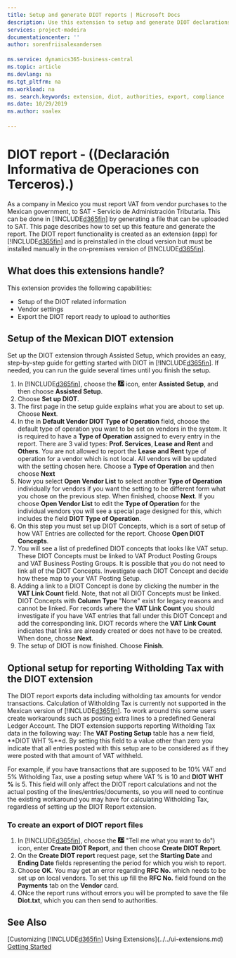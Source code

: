 ```yaml
---
title: Setup and generate DIOT reports | Microsoft Docs
description: Use this extension to setup and generate DIOT declarations in Business Central for the Mexican authorities.
services: project-madeira
documentationcenter: ''
author: sorenfriisalexandersen

ms.service: dynamics365-business-central
ms.topic: article
ms.devlang: na
ms.tgt_pltfrm: na
ms.workload: na
ms. search.keywords: extension, diot, authorities, export, compliance
ms.date: 10/29/2019
ms.author: soalex

---
```


# DIOT report - ((Declaración Informativa de Operaciones con Terceros).)

As a company in Mexico you must report VAT from vendor purchases to the Mexican government, to SAT - Servicio de Administración Tributaria. This can be done in [!INCLUDE[d365fin](../../includes/d365fin_md.md)] by generating a file that can be uploaded to SAT. This page describes how to set up this feature and generate the report. The DIOT report functionality is created as an extension (app) for [!INCLUDE[d365fin](../../includes/d365fin_md.md)] and is preinstalled in the cloud version but must be installed manually in the on-premises version of [!INCLUDE[d365fin](../../includes/d365fin_md.md)].

## What does this extensions handle?
This extension provides the following capabilities:
* Setup of the DIOT related information
* Vendor settings
* Export the DIOT report ready to upload to authorities 

## Setup of the Mexican DIOT extension
Set up the DIOT extension through Assisted Setup, which provides an easy, step-by-step guide for getting started with DIOT in [!INCLUDE[d365fin](../../includes/d365fin_md.md)]. If needed, you can run the guide several times until you finish the setup.

1. In [!INCLUDE[d365fin](../../includes/d365fin_md.md)], choose the ![Lightbulb that opens the Tell Me feature](../../media/ui-search/search_small.png "Tell me what you want to do") icon, enter **Assisted Setup**, and then choose **Assisted Setup**.  
2. Choose **Set up DIOT**.
3. The first page in the setup guide explains what you are about to set up. Choose **Next**.
4. In the in **Default Vendor DIOT Type of Operation** field, choose the default type of operation you want to be set on vendors in the system. It is required to have a **Type of Operation** assigned to every entry in the report. There are 3 valid types: **Prof. Services**, **Lease and Rent** and **Others**. You are not allowed to report the  **Lease and Rent** type of operation for a vendor which is not local. All vendors will be updated with the setting chosen here. Choose a **Type of Operation** and then choose **Next**
5. Now you select **Open Vendor List** to select another **Type of Operation** individually for vendors if you want the setting to be different form what you chose on the previous step. When finished, choose **Next**. If you choose **Open Vendor List** to edit the **Type of Operation** for the individual vendors you will see a special page designed for this, which includes the field **DIOT Type of Operation**. 
6. On this step you must set up DIOT Concepts, which is a sort of setup of how VAT Entries are collected for the report. Choose **Open DIOT Concepts**.
7. You will see a list of predefined DIOT concepts that looks like VAT setup. These DIOT Concepts must be linked to VAT Product Posting Groups and VAT Business Posting Groups. It is possible that you do not need to link all of the DIOT Concepts. Investigate each DIOT Concept and decide how these map to your VAT Posting Setup.
8. Adding a link to a DIOT Concept is done by clicking the number in the **VAT Link Count** field. Note, that not all DIOT Concepts must be linked. DIOT Concepts with **Column Type** "None" exist for legacy reasons and cannot be linked. For records where the **VAT Link Count** you should investigate if you have VAT entries that fall under this DIOT Concept and add the corresponding link. DIOT records where the **VAT Link Count** indicates that links are already created or does not have to be created. When done, chosse **Next**.
9. The setup of DIOT is now finished. Choose **Finish**.

## Optional setup for reporting Witholding Tax with the DIOT extension
The DIOT report exports data including witholding tax amounts for vendor transactions. Calculation of Witholding Tax is currently not supported in the Mexican version of [!INCLUDE[d365fin](../../includes/d365fin_md.md)]. To work around this some users create workarounds such as posting extra lines to a predefined General Ledger Account. The DIOT extension supports reporting Witholding Tax data in the following way:
The **VAT Posting Setup** table has a new field, **DIOT WHT %**d. By setting this field to a value other than zero you indicate that all entries posted with this setup are to be considered as if they were posted with that amount of VAT withheld.

For example, if you have transactions that are supposed to be 10% VAT and 5% Witholding Tax, use a posting setup where VAT % is 10 and **DIOT WHT %** is 5.
This field will only affect the DIOT report calculations and not the actual posting of the lines/entries/documents, so you will need to continue the existing workaround you may have for calculating Witholding Tax, regardless of setting up the DIOT Report extension.

### To create an export of DIOT report files  
1. In [!INCLUDE[d365fin](../../includes/d365fin_md.md)], choose the ![Lightbulb that opens the Tell Me feature](../../media/ui-search/search_small.png) "Tell me what you want to do") icon, enter **Create DIOT Report**, and then choose **Create DIOT Report**.  
2. On the **Create DIOT report** request page, set the **Starting Date** and **Ending Date** fields representing the period for which you wish to report.
3. Choose **OK**. You may get an error regarding **RFC No.** which needs to be set up on local vendors. To set this up fill the **RFC No.** field found on the **Payments** tab on the **Vendor** card.
4. ONce the report runs without errors you will be prompted to save the file **Diot.txt**, which you can then send to authorities.

## See Also
[Customizing [!INCLUDE[d365fin](../../includes/d365fin_md.md)] Using Extensions](../../ui-extensions.md)  
[Getting Started](../../product-get-started.md)
